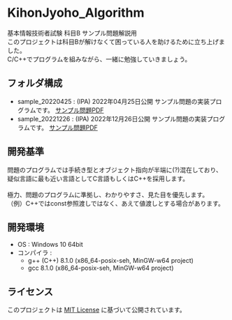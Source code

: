 # KihonJyoho_Algorithm
基本情報技術者試験 科目B サンプル問題解説用<br>
このプロジェクトは科目Bが解けなくて困っている人を助けるために立ち上げました。<br>
C/C++でプログラムを組みながら、一緒に勉強していきましょう。<br>

## フォルダ構成
- sample_20220425 : (IPA) 2022年04月25日公開 サンプル問題の実装プログラムです。
                    [サンプル問題PDF](https://www.ipa.go.jp/shiken/syllabus/ps6vr7000000oett-att/fe_kamoku_b_sample.pdf)
- sample_20221226 : (IPA) 2022年12月26日公開 サンプル問題の実装プログラムです。
                    [サンプル問題PDF](https://www.ipa.go.jp/shiken/syllabus/henkou/2022/ssf7ph000000h5tb-att/fe_kamoku_b_set_sample_qs.pdf)

## 開発基準
問題のプログラムでは手続き型とオブジェクト指向が半端に(?)混在しており、<br>
疑似言語に最も近い言語としてC言語もしくはC++を採用します。<br>
<br>
極力、問題のプログラムに準拠し、わかりやすさ、見た目を優先します。<br>
（例）C++ではconst参照渡しではなく、あえて値渡しとする場合があります。<br>

## 開発環境
- OS : Windows 10 64bit
- コンパイラ :
  - g++ (C++) 8.1.0 (x86_64-posix-seh, MinGW-w64 project)
  - gcc 8.1.0 (x86_64-posix-seh, MinGW-w64 project)

## ライセンス
このプロジェクトは [MIT License](LICENSE) に基づいて公開されています。
